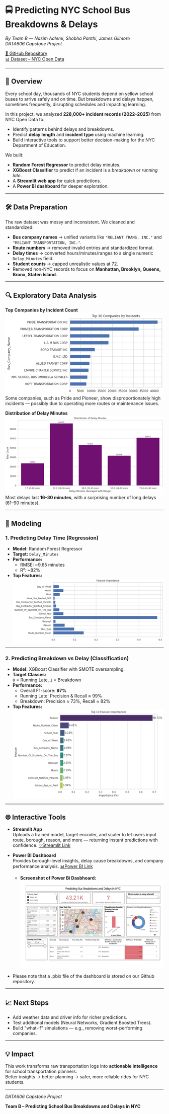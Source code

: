 # 🚍 Predicting NYC School Bus Breakdowns & Delays

*By Team B — Nasim Aalemi, Shobha Panthi, James Gilmore*  
*DATA606 Capstone Project*

[📂 GitHub Repository](https://github.com/naalemi/Predicting_NYC_School_Bus_Breakdowns_Capstone_Project-Team-B-)  
[📊 Dataset – NYC Open Data](https://data.cityofnewyork.us/Transportation/Bus-Breakdown-and-Delays/ez4e-fazm/about_data)  

---

## 📌 Overview

Every school day, thousands of NYC students depend on yellow school buses to arrive safely and on time. But breakdowns and delays happen, sometimes frequently, disrupting schedules and impacting learning.

In this project, we analyzed **228,000+ incident records (2022–2025)** from NYC Open Data to:
- Identify patterns behind delays and breakdowns.
- Predict **delay length** and **incident type** using machine learning.
- Build interactive tools to support better decision-making for the NYC Department of Education.

We built:
- **Random Forest Regressor** to predict delay minutes.
- **XGBoost Classifier** to predict if an incident is a *breakdown* or *running late*.
- A **Streamlit web app** for quick predictions.
- A **Power BI dashboard** for deeper exploration.

---

## 🛠 Data Preparation

The raw dataset was messy and inconsistent. We cleaned and standardized:
- **Bus company names** → unified variants like `"RELIANT TRANS, INC."` and `"RELIANT TRANSPORTATION, INC."`.
- **Route numbers** → removed invalid entries and standardized format.
- **Delay times** → converted hours/minutes/ranges to a single numeric `Delay_Minutes` field.
- **Student counts** → capped unrealistic values at 72.
- Removed non-NYC records to focus on **Manhattan, Brooklyn, Queens, Bronx, Staten Island**.

---

## 🔍 Exploratory Data Analysis

**Top Companies by Incident Count**  
![Top Companies](img/Top_Companies_by_Incident.png)  
Some companies, such as Pride and Pioneer, show disproportionately high incidents — possibly due to operating more routes or maintenance issues.

**Distribution of Delay Minutes**  
![Delay Minutes](img/Delay_Minute_Distribution.png)  
Most delays last **16–30 minutes**, with a surprising number of long delays (61–90 minutes).

---

## 🤖 Modeling

### **1. Predicting Delay Time (Regression)**
- **Model:** Random Forest Regressor
- **Target:** `Delay_Minutes`
- **Performance:**
  - RMSE: ~9.65 minutes
  - R²: ~82%
- **Top Features:**
  ![Regression Features](img/Regression_Model_Top_Features.png)

---

### **2. Predicting Breakdown vs Delay (Classification)**
- **Model:** XGBoost Classifier with SMOTE oversampling.
- **Target Classes:**  
  `0` = Running Late, `1` = Breakdown
- **Performance:**
  - Overall F1-score: **97%**
  - Running Late: Precision & Recall ≈ 99%
  - Breakdown: Precision ≈ 73%, Recall ≈ 82%
- **Top Features:**
  ![Classification Features](img/Classification_Model_Top_Features.png)

---

## 🌐 Interactive Tools

- **Streamlit App**  
  Uploads a trained model, target encoder, and scaler to let users input route, borough, reason, and more — returning instant predictions with confidence.
  [✨Streamlit Link](https://teambpredictingnycschoolbusbreakdownsanddelays-6kw6cesf2uvu9xa.streamlit.app/)  
- **Power BI Dashboard**  
  Provides borough-level insights, delay cause breakdowns, and company performance analysis.
  [📊Power BI Link](https://app.powerbi.com/groups/me/reports/ecd5ff49-a239-49b4-ada7-5ba5be3646fb/bf34930fdbc07cdd3778?ctid=e9b87214-8e8f-4ad0-90ec-9d5c56c94931&experience=power-bi)

  - **Screenshot of Power Bi Dasbhoard:**
  ![Screenshot Power Bi Dasbhoard](img/Power_Bi_Dashboard_Screenshot.jpg)

- Please note that a .pbix file of the dashboard is stored on our Github repository.

---

## 📈 Next Steps
- Add weather data and driver info for richer predictions.
- Test additional models (Neural Networks, Gradient Boosted Trees).
- Build "what-if" simulations — e.g., removing worst-performing companies.

---

## 💡 Impact

This work transforms raw transportation logs into **actionable intelligence** for school transportation planners.  
Better insights → better planning → safer, more reliable rides for NYC students.

---

*DATA606 Capstone Project*

**Team B – Predicting School Bus Breakdowns and Delays in NYC** 

